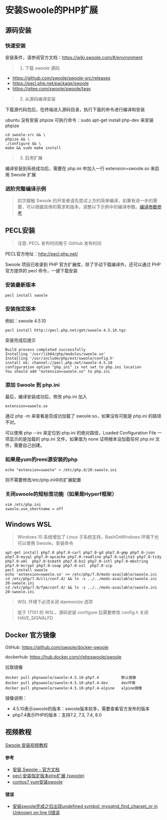 
# 安装Swoole的PHP扩展

## 源码安装
### 快速安装
安装条件，请参阅官方文档：https://wiki.swoole.com/#/environment

> 1. 下载 swoole 源码
* https://github.com/swoole/swoole-src/releases
* https://pecl.php.net/package/swoole
* https://gitee.com/swoole/swoole/tags

> 2. 从源码编译安装

下载源代码包后，在终端进入源码目录，执行下面的命令进行编译和安装

ubuntu 没有安装 phpize 可执行命令：sudo apt-get install php-dev 来安装 phpize
```shell
cd swoole-src && \
phpize && \
./configure && \
make && sudo make install
```

> 3. 启用扩展

编译安装到系统成功后，需要在 php.ini 中加入一行 extension=swoole.so 来启用 Swoole 扩展

### 进阶完整编译示例
> 初次接触 Swoole 的开发者请先尝试上方的简单编译，如果有进一步的需要，可以根据具体的需求和版本，调整以下示例中的编译参数。[编译参数参考](https://wiki.swoole.com/#/environment?id=%e7%bc%96%e8%af%91%e9%80%89%e9%a1%b9)



## PECL安装
> 注意: PECL 发布时间晚于 GitHub 发布时间

PECL官方地址：http://pecl.php.net/

Swoole 项目已收录到 PHP 官方扩展库，除了手动下载编译外，还可以通过 PHP 官方提供的 pecl 命令，一键下载安装

### 安装最新版本
```shell
pecl install swoole
```

### 安装指定版本
例如：swoole 4.5.10
```
pecl install http://pecl.php.net/get/swoole-4.5.10.tgz
```

安装完成后提示
```text
Build process completed successfully
Installing '/usr/lib64/php/modules/swoole.so'
Installing '/usr/include/php/ext/swoole/config.h'
install ok: channel://pecl.php.net/swoole-4.5.10
configuration option "php_ini" is not set to php.ini location
You should add "extension=swoole.so" to php.ini
```

### 添加 Swoole 到 php.ini
最后，编译安装成功后，修改 php.ini 加入
```
extension=swoole.so
```

通过 php -m 来查看是否成功加载了 swoole.so，如果没有可能是 php.ini 的路径不对。

可以使用 php --ini 来定位到 php.ini 的绝对路径，Loaded Configuration File 一项显示的是加载的 php.ini 文件，如果值为 none 证明根本没加载任何 php.ini 文件，需要自己创建。

### 如果是yum的remi源安装的php
```shell
echo "extension=swoole" > /etc/php.d/20-swoole.ini
```
则不需要修改/etc/php.ini中的扩展配置

### 关闭swoole的短标签功能（如果是Hyperf框架）
```shell
vim /etc/php.ini
swoole.use_shortname = off
```


## Windows WSL
> Windows 10 系统增加了 Linux 子系统支持，BashOnWindows 环境下也可以使用 Swoole。安装命令

```shell
apt-get install php7.0 php7.0-curl php7.0-gd php7.0-gmp php7.0-json php7.0-mysql php7.0-opcache php7.0-readline php7.0-sqlite3 php7.0-tidy php7.0-xml  php7.0-bcmath php7.0-bz2 php7.0-intl php7.0-mbstring  php7.0-mcrypt php7.0-soap php7.0-xsl  php7.0-zip
pecl install swoole
echo 'extension=swoole.so' >> /etc/php/7.0/mods-available/swoole.ini
cd /etc/php/7.0/cli/conf.d/ && ln -s ../../mods-available/swoole.ini 20-swoole.ini
cd /etc/php/7.0/fpm/conf.d/ && ln -s ../../mods-available/swoole.ini 20-swoole.ini
```

> WSL 环境下必须关闭 daemonize 选项 

> 低于 17101 的 WSL，源码安装 configure 后需要修改 config.h 关闭 HAVE_SIGNALFD

## Docker 官方镜像
GitHub: https://github.com/swoole/docker-swoole

dockerhub: https://hub.docker.com/r/phpswoole/swoole

拉取镜像
```shell
docker pull phpswoole/swoole:4.5.10-php7.4          默认镜像
docker pull phpswoole/swoole:4.5.10-php7.4-dev      dev环境
docker pull phpswoole/swoole:4.5.10-php7.4-alpine   alpine镜像
```
镜像说明：
* 4.5.10表示swoole的版本：swoole版本较多，需要查看官方发布的版本
* php7.4表示PHP的版本：支持7.2, 7.3, 7.4, 8.0

## 视频教程
[Swoole 安装视频教程](https://course.swoole-cloud.com/course-video/23)


#### 参考
* [安装 Swoole - 官方文档](https://wiki.swoole.com/#/environment)
* [pecl 安装指定版本php扩展 (swoole)](https://blog.csdn.net/asasasasaq/article/details/96577527)
* [contos7 yum安装swoole](https://blog.csdn.net/weixin_39709920/article/details/104781604)

#### 错误
* [安装swoole完成之后出现undefined symbol: mysqlnd_find_charset_nr in Unknown on line 0错误](https://blog.csdn.net/guo_qiangqiang/article/details/103613804)